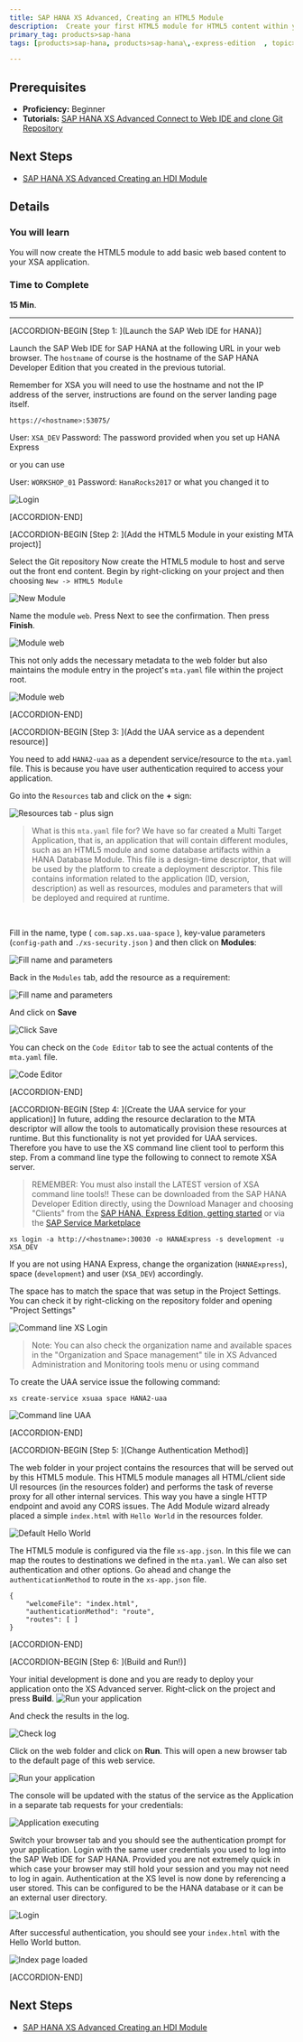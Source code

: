```yaml
---
title: SAP HANA XS Advanced, Creating an HTML5 Module
description:  Create your first HTML5 module for HTML5 content within your XSA application
primary_tag: products>sap-hana
tags: [products>sap-hana, products>sap-hana\,-express-edition  , topic>big-data, tutorial>beginner ]

---
```


## Prerequisites  
 - **Proficiency:** Beginner
 - **Tutorials:** [SAP HANA XS Advanced Connect to Web IDE and clone Git Repository](http://www.sap.com/developer/tutorials/xsa-connecting-webide.html)

## Next Steps
 - [SAP HANA XS Advanced Creating an HDI Module](http://www.sap.com/developer/tutorials/xsa-hdi-module.html)


## Details
### You will learn  
You will now create the HTML5 module to add basic web based content to your XSA application.


### Time to Complete
**15 Min**.

---


[ACCORDION-BEGIN [Step 1: ](Launch the SAP Web IDE for HANA)]

Launch the SAP Web IDE for SAP HANA at the following URL in your web browser. The `hostname` of course is the hostname of the SAP HANA Developer Edition that you created in the previous tutorial.

Remember for XSA you will need to use the hostname and not the IP address of the server, instructions are found on the server landing page itself.

`https://<hostname>:53075/`

User: `XSA_DEV`
Password: The password provided when you set up HANA Express

or you can use

User: `WORKSHOP_01`
Password: `HanaRocks2017` or what you changed it to

![Login](1.png)

[ACCORDION-END]


[ACCORDION-BEGIN [Step 2: ](Add the HTML5 Module in your existing MTA project)]

Select the Git repository  Now create the HTML5 module to host and serve out the front end content. Begin by right-clicking on your project and then choosing `New -> HTML5 Module`

![New Module](2.png)

Name the module `web`. Press Next to see the confirmation. Then press **Finish**.

![Module web](3.png)

This not only adds the necessary metadata to the web folder but also maintains the module entry in the project's `mta.yaml` file within the project root.

![Module web](4.png)

[ACCORDION-END]

[ACCORDION-BEGIN [Step 3: ](Add the UAA service as a dependent resource)]

You need to add `HANA2-uaa` as a dependent service/resource to the `mta.yaml` file. This is because you have user authentication required to access your application.

Go into the `Resources` tab and click on the **+** sign:

![Resources tab - plus sign](4_1.png)
>What is this `mta.yaml` file for? We have so far created a Multi Target Application, that is, an application that will contain different modules, such as an HTML5 module and some database artifacts within a HANA Database Module. This file is a design-time descriptor, that will be used by the platform to create a deployment descriptor. This file contains information related to the application (ID, version, description) as well as resources, modules and parameters that will be deployed and required at runtime.


</br>

Fill in the name,  type ( `com.sap.xs.uaa-space` ), key-value parameters (`config-path` and `./xs-security.json` ) and then click on **Modules**:

![Fill name and parameters](4_2.png)

Back in the `Modules` tab, add the resource as a requirement:

![Fill name and parameters](4_3.png)

And click on **Save**

![Click Save](4_4.png)

You can check on the `Code Editor` tab to see the actual contents of the  `mta.yaml` file.

![Code Editor](4_5.png)


[ACCORDION-END]

[ACCORDION-BEGIN [Step 4: ](Create the UAA service for your application)]
In future, adding the resource declaration to the MTA descriptor will allow the tools to automatically provision these resources at runtime. But this functionality is not yet provided for UAA services.  Therefore you have to use the XS command line client tool to perform this step. From a command line type the following to connect to remote XSA server.

>REMEMBER: You must also install the LATEST version of XSA command line tools!! These can be downloaded from the SAP HANA Developer Edition directly, using the Download Manager and choosing "Clients" from the [SAP HANA, Express Edition, getting started](https://www.sap.com/developer/topics/sap-hana-express.html) or via the [SAP Service Marketplace](https://websmp208.sap-ag.de/~SAPIDP/002006825000000234912001E)

```
xs login -a http://<hostname>:30030 -o HANAExpress -s development -u XSA_DEV
```

If you are not using HANA Express, change the organization (`HANAExpress`), space (`development`) and user (`XSA_DEV`) accordingly.

The space has to match the space that was setup in the Project Settings. You can check it by right-clicking on the repository folder and opening "Project Settings"


![Command line XS Login](5.png)

>Note: You can also check the organization name and available spaces in the "Organization and Space management" tile in XS Advanced Administration and Monitoring tools menu or using command

To create the UAA service issue the following command:

```
xs create-service xsuaa space HANA2-uaa

```

![Command line UAA](6.png)

[ACCORDION-END]

[ACCORDION-BEGIN [Step 5: ](Change Authentication Method)]

The web folder in your project contains the resources that will be served out by this HTML5 module. This HTML5 module manages all HTML/client side UI resources (in the resources folder) and performs the task of reverse proxy for all other internal services. This way you have a single HTTP endpoint and avoid any CORS issues. The Add Module wizard already placed a simple `index.html` with `Hello World` in the resources folder.

![Default Hello World](7.png)

The HTML5 module is configured via the file `xs-app.json`. In this file we can map the routes to destinations we defined in the `mta.yaml`. We can also set authentication and other options. Go ahead and change the `authenticationMethod` to route in the `xs-app.json` file.

```
{
	"welcomeFile": "index.html",
	"authenticationMethod": "route",
	"routes": [ ]
}
```
[ACCORDION-END]

[ACCORDION-BEGIN [Step 6: ](Build and Run!)]

Your initial development is done and you are ready to deploy your application onto the XS Advanced server. Right-click on the project and press **Build**.
![Run your application](8_1.png)

And check the results in the log.

![Check log](8_2.png)

Click on the web folder and click on **Run**. This  will open a new browser tab to the default page of this web service.

![Run your application](8.png)

The console will be updated with the status of the service as the Application in a separate tab requests for your credentials:

![Application executing](9.png)

Switch your browser tab and you should see the authentication prompt for your application. Login with the same user credentials you used to log into the SAP Web IDE for SAP HANA. Provided you are not extremely quick in which case your browser may still hold your session and you may not need to log in again. Authentication at the XS level is now done by referencing a user stored. This can be configured to be the HANA database or it can be an external user directory.

![Login](https://raw.githubusercontent.com/SAPDocuments/Tutorials/master/tutorials/xsa-html5-module/1.png)

After successful authentication, you should see your `index.html` with the Hello World button.

![Index page loaded](https://raw.githubusercontent.com/SAPDocuments/Tutorials/master/tutorials/xsa-html5-module/10.png)

[ACCORDION-END]

## Next Steps
 - [SAP HANA XS Advanced Creating an HDI Module](http://www.sap.com/developer/tutorials/xsa-hdi-module.html)
